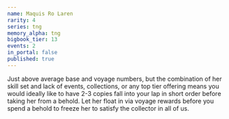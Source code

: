 ```yaml
---
name: Maquis Ro Laren
rarity: 4
series: tng
memory_alpha: tng
bigbook_tier: 13
events: 2
in_portal: false
published: true
---
```


Just above average base and voyage numbers, but the combination of her skill set and lack of events, collections, or any top tier offering means you would ideally like to have 2-3 copies fall into your lap in short order before taking her from a behold. Let her float in via voyage rewards before you spend a behold to freeze her to satisfy the collector in all of us.
